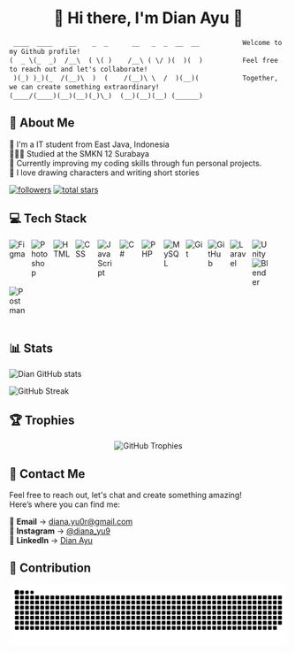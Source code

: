 <h1 align="center">🦥 Hi there, I'm Dian Ayu 🦥</h1>

```
 ____  ____    __    _  _      __   _  _  __  __           Welcome to my Github profile!
(  _ \(_  _)  /__\  ( \( )    /__\ ( \/ )(  )(  )          Feel free to reach out and let's collaborate!
 )(_) )_)(_  /(__)\  )  (    /(__)\ \  /  )(__)(           Together, we can create something extraordinary!
(____/(____)(__)(__)(_)\_)  (__)(__)(__) (______)
```


## 📜 About Me
📍  I'm a IT student from East Java, Indonesia<br/>
👩🏻‍🎓 Studied at the SMKN 12 Surabaya<br/>
🌱 Currently improving my coding skills through fun personal projects.<br/>
🧸 I love drawing characters and writing short stories

<p align="left">
      <a href="https://github.com/Diayra9?tab=followers">
         <img alt="followers" title="Follow me on Github" src="https://custom-icon-badges.demolab.com/github/followers/Diayra9?color=236ad3&labelColor=1155ba&style=for-the-badge&logo=person-add&label=Follow&logoColor=white"/></a>
      <a href="https://github.com/Diayra9?tab=repositories&sort=stargazers">
         <img alt="total stars" title="Total stars on GitHub" src="https://custom-icon-badges.demolab.com/github/stars/Diayra9?color=55960c&style=for-the-badge&labelColor=488207&logo=star"/></a>
</p>

## 💻 Tech Stack
<img align="left" alt="Figma" width="30px" style="padding-right:10px;" src="https://cdn.jsdelivr.net/gh/devicons/devicon/icons/figma/figma-original.svg" />
<img align="left" alt="Photoshop" width="30px" style="padding-right:10px;" src="https://cdn.jsdelivr.net/gh/devicons/devicon/icons/photoshop/photoshop-line.svg" />
<img align="left" alt="HTML" width="30px" style="padding-right:10px;" src="https://cdn.jsdelivr.net/gh/devicons/devicon/icons/html5/html5-plain.svg" />
<img align="left" alt="CSS" width="30px" style="padding-right:10px;" src="https://cdn.jsdelivr.net/gh/devicons/devicon/icons/css3/css3-plain.svg" />
<img align="left" alt="JavaScript" width="30px" style="padding-right:10px;" src="https://cdn.jsdelivr.net/gh/devicons/devicon/icons/javascript/javascript-plain.svg" />
<img align="left" alt="C#" width="30px" style="padding-right:10px;" src="https://cdn.jsdelivr.net/gh/devicons/devicon/icons/csharp/csharp-original.svg" />
<img align="left" alt="PHP" width="30px" style="padding-right:10px;" src="https://cdn.jsdelivr.net/gh/devicons/devicon/icons/php/php-original.svg" />
<img align="left" alt="MySQL" width="30px" style="padding-right:10px;" src="https://cdn.jsdelivr.net/gh/devicons/devicon/icons/mysql/mysql-original.svg" />
<img align="left" alt="Git" width="30px" style="padding-right:10px;" src="https://cdn.jsdelivr.net/gh/devicons/devicon/icons/git/git-original.svg" />
<img align="left" alt="GitHub" width="30px" style="padding-right:10px;" src="https://cdn.jsdelivr.net/gh/devicons/devicon/icons/github/github-original.svg" />
<img align="left" alt="Laravel" width="30px" style="padding-right:10px;" src="https://cdn.jsdelivr.net/gh/devicons/devicon/icons/laravel/laravel-original.svg" />
<img align="left" alt="Unity" width="30px" style="padding-right:10px;" src="https://cdn.jsdelivr.net/gh/devicons/devicon/icons/unity/unity-original.svg" />
<img align="left" alt="Blender" width="30px" style="padding-right:10px;" src="https://cdn.jsdelivr.net/gh/devicons/devicon/icons/blender/blender-original.svg" />
<img align="left" alt="Postman" width="30px" style="padding-right:10px;" src="https://cdn.jsdelivr.net/gh/devicons/devicon/icons/postman/postman-original.svg" />

<br clear="left"/> <br/>

## 📊 Stats
<p align="left"><img height="180em" src="https://github-readme-stats.vercel.app/api?username=Diayra9&show_icons=true&theme=gruvbox_light" alt="Dian GitHub stats"/></p>
<p align="left"><img src="https://github-readme-streak-stats.herokuapp.com/?user=Diayra9&theme=gruvbox_light" alt="GitHub Streak"/></p>

## 🏆 Trophies
<p align="center"><img src="https://github-profile-trophy.vercel.app/?username=Diayra9&theme=gruvbox-light&no-frame=true&margin-w=15" alt="GitHub Trophies"/></p>

## 🌸 Contact Me
Feel free to reach out, let's chat and create something amazing!  
Here’s where you can find me:

💌 **Email** → [diana.yu0r@gmail.com](mailto:diana.yu0r@gmail.com)  
📸 **Instagram** → [@diana_yu9](https://www.instagram.com/diana_yu9/)  
💼 **LinkedIn** → [Dian Ayu](https://www.linkedin.com/in/diayu-digital/)

## 🐍 Contribution
<p align="center">
  <img src="https://raw.githubusercontent.com/platane/snk/output/github-contribution-grid-snake.svg" alt="Snake Animation"/>
</p>

